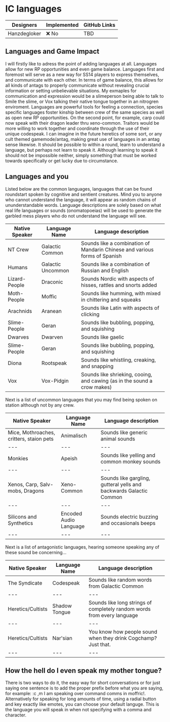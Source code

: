 # IC languages

| Designers | Implemented | GitHub Links |
|---|---|---|
| Hanzdegloker | :x: No | TBD |

## Languages and Game Impact

I will firstly like to adress the point of adding languages at all. Languages allow for new RP opportunities and even game balance. Languages first and foremost will serve as a new way for SS14 players to express themselves, and communicate with each other. In terms of game balance, this allows for all kinds of antags to properly communicate without revealing crucial information or setting unbelievable situations. My exmaples for communication and expression would be a slimeperson being able to talk to Smile the slime, or Vox talking their native tongue together in an nitrogren enviroment. Languages are powerful tools for feeling a connection, species specific languages foster kinship between crew of the same species as well as open new RP opportunities. On the second point, for example, carp could now speak with their dragon leader thru xeno-common. Traitors would be more willing to work together and coordinate through the use of their unique codespeak. I can imagine in the future heretics of some sort, or any cult themed gamemode/antag, making great use of languages in an antag sense likewise. It should be possible to within a round, learn to understand a language, but perhaps not learn to speak it. Although learning to speak it should not be impossible neither, simply something that must be worked towards specifically or get lucky due to circumstance. 

## Languages and you

Listed below are the common languages, languages that can be found roundstart spoken by cognitive and sentient creatures.
Mind you to anyone who cannot understand the language, it will appear as random chains of ununderstandable words. Language descriptions are solely based on what real life languages or sounds (onomatopoeias) will be used to generate the garbled mess players who do not understand the language will see.

| Native Speaker | Language Name | Language description |
|---|---|---|
| NT Crew | Galactic Common | Sounds like a combination of Mandarin Chinese and various forms of Spanish |
| Humans | Galactic Uncommon | Sounds like a combination of Russian and English |
| Lizard-People | Draconic | Sounds Nordic with aspects of hisses, rattles and snorts added |
| Moth-People | Moffic | Sounds like humming, with mixed in chittering and squeaks |
| Arachnids | Aranean | Sounds like Latin with aspects of clicking |
| Slime-People | Geran | Sounds like bubbling, popping, and squishing |
| Dwarves | Dwarven | Sounds like gaelic |
| Slime-People | Geran | Sounds like bubbling, popping, and squishing |
| Diona | Rootspeak | Sounds like whistling, creaking, and snapping |
| Vox | Vox-Pidgin | Sounds like shrieking, cooing, and cawing (as in the sound a crow makes) |

Next is a list of uncommon languages that you may find being spoken on station although not by any crew.

| Native Speaker | Language Name | Language description |
|---|---|---|
| Mice, Mothroaches, critters, staion pets | Animalisch | Sounds like generic animal sounds |
|---|---|---|
| Monkies | Apeish | Sounds like yelling and common monkey sounds |
|---|---|---|
| Xenos, Carp, Salv-mobs, Dragons | Xeno-Common | Sounds like gargling, gutteral yells and backwards Galactic Common |
|---|---|---|
| Silicons and Synthetics | Encoded Audio Language | Sounds electric buzzing and occasionals beeps |
|---|---|---|

Next is a list of antagonistic languages, hearing someone speaking any of these sound be concerning...

| Native Speaker | Language Name | Language description |
|---|---|---|
| The Syndicate | Codespeak | Sounds like random words from Galactic Common |
|---|---|---|
| Heretics/Cultists | Shadow Tongue | Sounds like long strings of completely random words from every language |
|---|---|---|
| Heretics/Cultists | Nar'sian | You know how people sound when they drink Cogchamp? Just that. |
|---|---|---|


## How the hell do I even speak my mother tongue?

There is two ways to do it, the easy way for short conversations or for just saying one sentence is to add the proper prefix before what you are saying, for example: :c ,m I am speaking over command comms in moffric!. Alternatively for speaking for long amounts of time, using a radial button and key exactly like emotes, you can choose your default languge. This is the language you will speak in when not specifying with a comma and character. 
